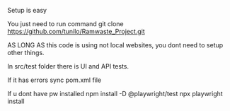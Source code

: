 Setup is easy

You just need to run command git clone https://github.com/tunilo/Ramwaste_Project.git

AS LONG AS  this code is using not local websites, you dont need to setup other things. 

In src/test folder there is UI and API tests.

If it has errors sync pom.xml file

If u dont have pw installed
npm install -D @playwright/test
npx playwright install



